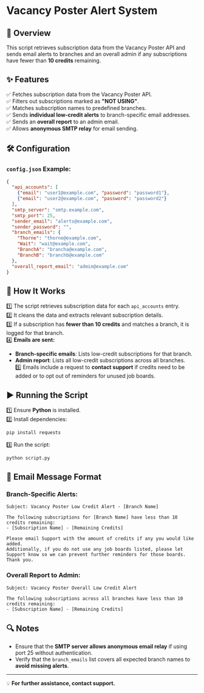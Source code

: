 # Vacancy Poster Alert System

## 📌 Overview
This script retrieves subscription data from the Vacancy Poster API and sends email alerts to branches and an overall admin if any subscriptions have fewer than **10 credits** remaining.

## ✨ Features
✅ Fetches subscription data from the Vacancy Poster API.  
✅ Filters out subscriptions marked as **"NOT USING"**.  
✅ Matches subscription names to predefined branches.  
✅ Sends **individual low-credit alerts** to branch-specific email addresses.  
✅ Sends an **overall report** to an admin email.  
✅ Allows **anonymous SMTP relay** for email sending.  

## 🛠 Configuration
### `config.json` Example:
```json
{
  "api_accounts": [
    {"email": "user1@example.com", "password": "password1"},
    {"email": "user2@example.com", "password": "password2"}
  ],
  "smtp_server": "smtp.example.com",
  "smtp_port": 25,
  "sender_email": "alerts@example.com",
  "sender_password": "",
  "branch_emails": {
    "Thorne": "thorne@example.com",
    "Wait": "wait@example.com",
    "BranchA": "brancha@example.com",
    "BranchB": "branchb@example.com"
  },
  "overall_report_email": "admin@example.com"
}
```

## 🚀 How It Works
1️⃣ The script retrieves subscription data for each `api_accounts` entry.  
2️⃣ It cleans the data and extracts relevant subscription details.  
3️⃣ If a subscription has **fewer than 10 credits** and matches a branch, it is logged for that branch.  
4️⃣ **Emails are sent:**  
   - **Branch-specific emails**: Lists low-credit subscriptions for that branch.  
   - **Admin report**: Lists all low-credit subscriptions across all branches.  
5️⃣ Emails include a request to **contact support** if credits need to be added or to opt out of reminders for unused job boards.  

## ▶️ Running the Script
1️⃣ Ensure **Python** is installed.  
2️⃣ Install dependencies:
   ```sh
   pip install requests
   ```
3️⃣ Run the script:
   ```sh
   python script.py
   ```

## 📧 Email Message Format
### **Branch-Specific Alerts:**
```plaintext
Subject: Vacancy Poster Low Credit Alert - [Branch Name]

The following subscriptions for [Branch Name] have less than 10 credits remaining:
- [Subscription Name] - [Remaining Credits]

Please email Support with the amount of credits if any you would like added.
Additionally, if you do not use any job boards listed, please let Support know so we can prevent further reminders for those boards. Thank you.
```

### **Overall Report to Admin:**
```plaintext
Subject: Vacancy Poster Overall Low Credit Alert

The following subscriptions across all branches have less than 10 credits remaining:
- [Subscription Name] - [Remaining Credits]
```

## 🔍 Notes
- Ensure that the **SMTP server allows anonymous email relay** if using port 25 without authentication.  
- Verify that the `branch_emails` list covers all expected branch names to **avoid missing alerts**.  

---
💡 **For further assistance, contact support.**
